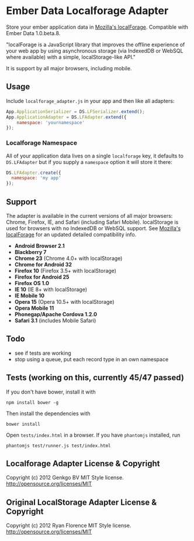 Ember Data Localforage Adapter
================================

Store your ember application data in [Mozilla's localForage](https://github.com/mozilla/localForage). Compatible with Ember Data 1.0.beta.8.

"localForage is a JavaScript library that improves the offline experience of your web app by using asynchronous storage (via IndexedDB or WebSQL where available) with a simple, localStorage-like API."

It is support by all major browsers, including mobile.

Usage
-----

Include `localforage_adapter.js` in your app and then like all adapters:

```js
App.ApplicationSerializer = DS.LFSerializer.extend();
App.ApplicationAdapter = DS.LFAdapter.extend({
    namespace: 'yournamespace'
});
```

### Localforage Namespace

All of your application data lives on a single `localforage` key, it defaults to `DS.LFAdapter` but if you supply a `namespace` option it will store it there:

```js
DS.LFAdapter.create({
  namespace: 'my app'
});
```

Support
----

The adapter is available in the current versions of all major browsers: Chrome, Firefox, IE, and Safari (including Safari Mobile). localStorage is used for browsers with no IndexedDB or WebSQL support. See [Mozilla's localForage](https://github.com/mozilla/localForage) for an updated detailed compatibility info.

* **Android Browser 2.1** 
* **Blackberry 7**
* **Chrome 23** (Chrome 4.0+ with localStorage)
* **Chrome for Android 32**
* **Firefox 10** (Firefox 3.5+ with localStorage)
* **Firefox for Android 25**
* **Firefox OS 1.0**
* **IE 10** (IE 8+ with localStorage)
* **IE Mobile 10**
* **Opera 15** (Opera 10.5+ with localStorage)
* **Opera Mobile 11**
* **Phonegap/Apache Cordova 1.2.0**
* **Safari 3.1** (includes Mobile Safari)


Todo
----

- see if tests are working 
- stop using a queue, put each record type in an own namespace

Tests (working on this, currently 45/47 passed)
-----------------------------------------------

If you don't have bower, install it with

    npm install bower -g

Then install the dependencies with

    bower install

Open `tests/index.html` in a browser. If you have `phantomjs` installed,
run

    phantomjs test/runner.js test/index.html

    
Localforage Adapter License & Copyright
--------------------------------------------------

Copyright (c) 2012 Genkgo BV
MIT Style license. http://opensource.org/licenses/MIT


Original LocalStorage Adapter License & Copyright
--------------------------------------------------

Copyright (c) 2012 Ryan Florence
MIT Style license. http://opensource.org/licenses/MIT

